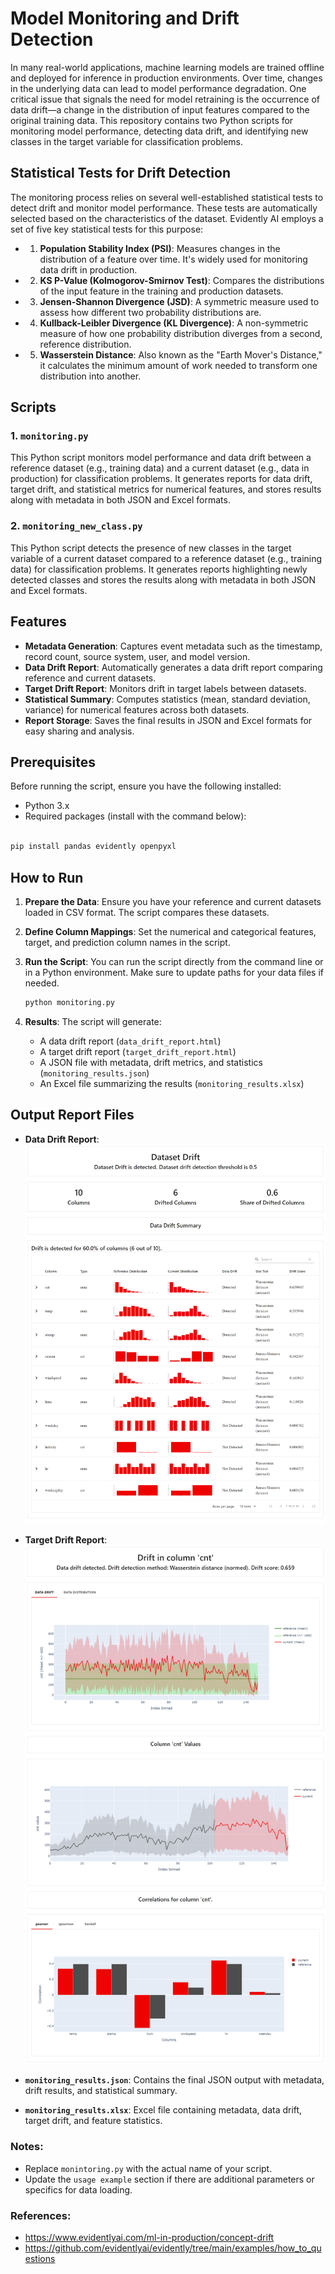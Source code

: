 # 


# Model Monitoring and Drift Detection
In many real-world applications, machine learning models are trained offline and deployed for inference in production environments. Over time, changes in the underlying data can lead to model performance degradation. One critical issue that signals the need for model retraining is the occurrence of data drift—a change in the distribution of input features compared to the original training data.
This repository contains two Python scripts for monitoring model performance, detecting data drift, and identifying new classes in the target variable for classification problems.

## Statistical Tests for Drift Detection
The monitoring process relies on several well-established statistical tests to detect drift and monitor model performance. These tests are automatically selected based on the characteristics of the dataset. Evidently AI employs a set of five key statistical tests for this purpose:

- 1. **Population Stability Index (PSI)**: Measures changes in the distribution of a feature over time. It's widely used for monitoring data drift in production.

- 2. **KS P-Value (Kolmogorov-Smirnov Test)**: Compares the distributions of the input feature in the training and production datasets.

- 3. **Jensen-Shannon Divergence (JSD)**: A symmetric measure used to assess how different two probability distributions are.

- 4. **Kullback-Leibler Divergence (KL Divergence)**: A non-symmetric measure of how one probability distribution diverges from a second, reference distribution.

- 5. **Wasserstein Distance**: Also known as the "Earth Mover's Distance," it calculates the minimum amount of work needed to transform one distribution into another.

## Scripts

### 1. `monitoring.py`

This Python script monitors model performance and data drift between a reference dataset (e.g., training data) and a current dataset (e.g., data in production) for classification problems. It generates reports for data drift, target drift, and statistical metrics for numerical features, and stores results along with metadata in both JSON and Excel formats.

### 2. `monitoring_new_class.py`

This Python script detects the presence of new classes in the target variable of a current dataset compared to a reference dataset (e.g., training data) for classification problems. It generates reports highlighting newly detected classes and stores the results along with metadata in both JSON and Excel formats.


## Features
- **Metadata Generation**: Captures event metadata such as the timestamp, record count, source system, user, and model version.
- **Data Drift Report**: Automatically generates a data drift report comparing reference and current datasets.
- **Target Drift Report**: Monitors drift in target labels between datasets.
- **Statistical Summary**: Computes statistics (mean, standard deviation, variance) for numerical features across both datasets.
- **Report Storage**: Saves the final results in JSON and Excel formats for easy sharing and analysis.

## Prerequisites

Before running the script, ensure you have the following installed:

- Python 3.x
- Required packages (install with the command below):

```bash

pip install pandas evidently openpyxl
 ```

## How to Run

1. **Prepare the Data**: Ensure you have your reference and current datasets loaded in CSV format. The script compares these datasets.

2. **Define Column Mappings**: Set the numerical and categorical features, target, and prediction column names in the script.

3. **Run the Script**: You can run the script directly from the command line or in a Python environment. Make sure to update paths for your data files if needed.

    ```bash
    python monitoring.py
    ```

4. **Results**: The script will generate:
   - A data drift report (`data_drift_report.html`)
   - A target drift report (`target_drift_report.html`)
   - A JSON file with metadata, drift metrics, and statistics (`monitoring_results.json`)
   - An Excel file summarizing the results (`monitoring_results.xlsx`)
  
## Output Report Files

- **Data Drift Report**:
    ![Data Drift Report](Image/data-drift-report.png)

- **Target Drift Report**:
    ![Target Drift Report](Image/target-drift-report.png)

- **`monitoring_results.json`**: Contains the final JSON output with metadata, drift results, and statistical summary.
- **`monitoring_results.xlsx`**: Excel file containing metadata, data drift, target drift, and feature statistics.

### Notes:
- Replace `monintoring.py` with the actual name of your script.
- Update the `usage example` section if there are additional parameters or specifics for data loading.
     
### References:
- https://www.evidentlyai.com/ml-in-production/concept-drift
- https://github.com/evidentlyai/evidently/tree/main/examples/how_to_questions
